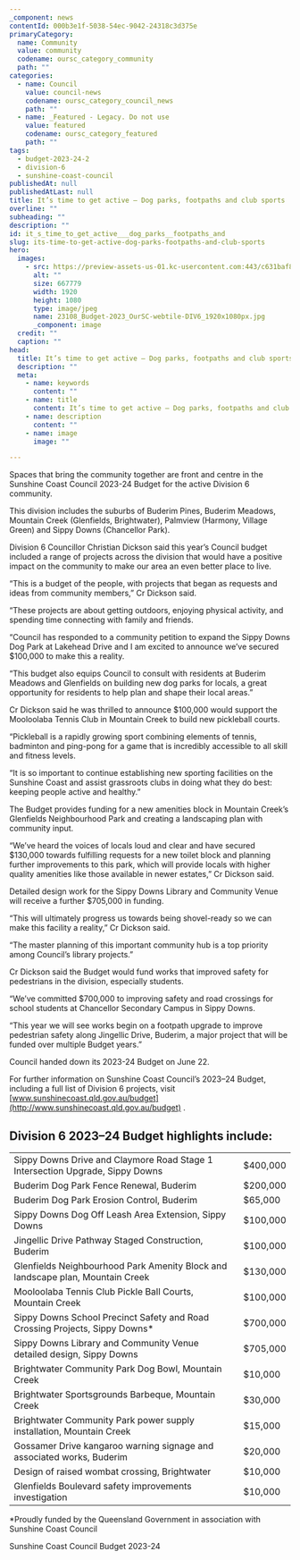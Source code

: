 ```yaml
---
_component: news
contentId: 000b3e1f-5038-54ec-9042-24318c3d375e
primaryCategory:
  name: Community
  value: community
  codename: oursc_category_community
  path: ""
categories:
  - name: Council
    value: council-news
    codename: oursc_category_council_news
    path: ""
  - name: _Featured - Legacy. Do not use
    value: featured
    codename: oursc_category_featured
    path: ""
tags:
  - budget-2023-24-2
  - division-6
  - sunshine-coast-council
publishedAt: null
publishedAtLast: null
title: It’s time to get active – Dog parks, footpaths and club sports
overline: ""
subheading: ""
description: ""
id: it_s_time_to_get_active___dog_parks__footpaths_and
slug: its-time-to-get-active-dog-parks-footpaths-and-club-sports
hero:
  images:
    - src: https://preview-assets-us-01.kc-usercontent.com:443/c631baf8-1b46-001f-580c-d0001b68b4a8/ad144723-f40e-4215-8bc7-f63fe19a3812/23108_Budget-2023_OurSC-webtile-DIV6_1920x1080px.jpg
      alt: ""
      size: 667779
      width: 1920
      height: 1080
      type: image/jpeg
      name: 23108_Budget-2023_OurSC-webtile-DIV6_1920x1080px.jpg
      _component: image
  credit: ""
  caption: ""
head:
  title: It’s time to get active – Dog parks, footpaths and club sports
  description: ""
  meta:
    - name: keywords
      content: ""
    - name: title
      content: It’s time to get active – Dog parks, footpaths and club sports
    - name: description
      content: ""
    - name: image
      image: ""

---
```

Spaces that bring the community together are front and centre in the Sunshine Coast Council 2023-24 Budget for the active Division 6 community.

This division includes the suburbs of Buderim Pines, Buderim Meadows, Mountain Creek (Glenfields, Brightwater), Palmview (Harmony, Village Green) and Sippy Downs (Chancellor Park).

Division 6 Councillor Christian Dickson said this year’s Council budget included a range of projects across the division that would have a positive impact on the community to make our area an even better place to live.  

“This is a budget of the people, with projects that began as requests and ideas from community members,” Cr Dickson said.

“These projects are about getting outdoors, enjoying physical activity, and spending time connecting with family and friends.

“Council has responded to a community petition to expand the Sippy Downs Dog Park at Lakehead Drive and I am excited to announce we’ve secured $100,000 to make this a reality.

“This budget also equips Council to consult with residents at Buderim Meadows and Glenfields on building new dog parks for locals, a great opportunity for residents to help plan and shape their local areas.”

Cr Dickson said he was thrilled to announce $100,000 would support the Mooloolaba Tennis Club in Mountain Creek to build new pickleball courts.

“Pickleball is a rapidly growing sport combining elements of tennis, badminton and ping-pong for a game that is incredibly accessible to all skill and fitness levels.

“It is so important to continue establishing new sporting facilities on the Sunshine Coast and assist grassroots clubs in doing what they do best: keeping people active and healthy.”

The Budget provides funding for a new amenities block in Mountain Creek’s Glenfields Neighbourhood Park and creating a landscaping plan with community input.

“We’ve heard the voices of locals loud and clear and have secured $130,000 towards fulfilling requests for a new toilet block and planning further improvements to this park, which will provide locals with higher quality amenities like those available in newer estates,” Cr Dickson said.

Detailed design work for the Sippy Downs Library and Community Venue will receive a further $705,000 in funding.

“This will ultimately progress us towards being shovel-ready so we can make this facility a reality,” Cr Dickson said.

“The master planning of this important community hub is a top priority among Council’s library projects.”

Cr Dickson said the Budget would fund works that improved safety for pedestrians in the division, especially students.

“We’ve committed $700,000 to improving safety and road crossings for school students at Chancellor Secondary Campus in Sippy Downs.

“This year we will see works begin on a footpath upgrade to improve pedestrian safety along Jingellic Drive, Buderim, a major project that will be funded over multiple Budget years.”

Council handed down its 2023-24 Budget on June 22.

For further information on Sunshine Coast Council’s 2023–24 Budget, including a full list of Division 6 projects, visit [www.sunshinecoast.qld.gov.au/budget](http://www.sunshinecoast.qld.gov.au/budget)
.

## Division 6 2023–24 Budget highlights include:

|                                                                                 |          |
| ------------------------------------------------------------------------------- | -------- |
| Sippy Downs Drive and Claymore Road Stage 1 Intersection Upgrade, Sippy Downs   | $400,000 |
| Buderim Dog Park Fence Renewal, Buderim                                         | $200,000 |
| Buderim Dog Park Erosion Control, Buderim                                       | $65,000  |
| Sippy Downs Dog Off Leash Area Extension, Sippy Downs                           | $100,000 |
| Jingellic Drive Pathway Staged Construction, Buderim                            | $100,000 |
| Glenfields Neighbourhood Park Amenity Block and landscape plan, Mountain Creek  | $130,000 |
| Mooloolaba Tennis Club Pickle Ball Courts, Mountain Creek                       | $100,000 |
| Sippy Downs School Precinct Safety and Road Crossing Projects, Sippy Downs\*    | $700,000 |
| Sippy Downs Library and Community Venue detailed design, Sippy Downs            | $705,000 |
| Brightwater Community Park Dog Bowl, Mountain Creek                             | $10,000  |
| Brightwater Sportsgrounds Barbeque, Mountain Creek                              | $30,000  |
| Brightwater Community Park power supply installation, Mountain Creek            | $15,000  |
| Gossamer Drive kangaroo warning signage and associated works, Buderim           | $20,000  |
| Design of raised wombat crossing, Brightwater                                   | $10,000  |
| Glenfields Boulevard safety improvements investigation                          | $10,000  |

\*Proudly funded by the Queensland Government in association with Sunshine Coast Council

Sunshine Coast Council Budget 2023-24

